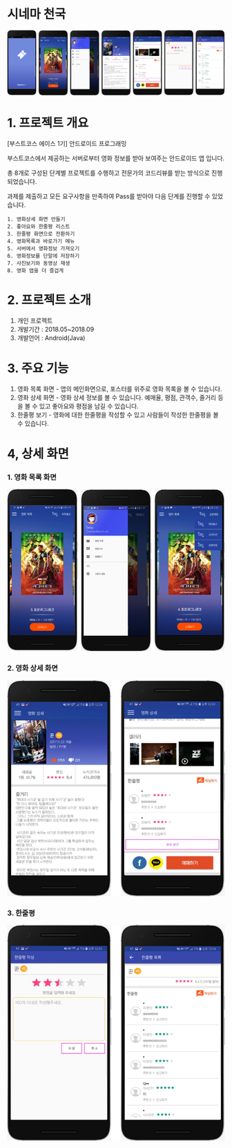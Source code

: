 # 시네마 천국

<img src="https://github.com/Onedelay/MyMovie/blob/master/files/boostcourse_workflow.png">

# 1. 프로젝트 개요
[부스트코스 에이스 1기] 안드로이드 프로그래밍

부스트코스에서 제공하는 서버로부터 영화 정보를 받아 보여주는 안드로이드 앱 입니다.

총 8개로 구성된 단계별 프로젝트를 수행하고 전문가의 코드리뷰를 받는 방식으로 진행되었습니다.

과제를 제출하고 모든 요구사항을 만족하여 Pass를 받아야 다음 단계를 진행할 수 있었습니다.

    1. 영화상세 화면 만들기
    2. 좋아요와 한줄평 리스트
    3. 한줄평 화면으로 전환하기
    4. 영화목록과 바로가기 메뉴
    5. 서버에서 영화정보 가져오기
    6. 영화정보를 단말에 저장하기
    7. 사진보기와 동영상 재생
    8. 영화 앱을 더 즐겁게





 # 2. 프로젝트 소개
1. 개인 프로젝트
2. 개발기간 : 2018.05~2018.09
3. 개발언어 : Android(Java)

# 3. 주요 기능
1. 영화 목록 화면 - 앱의 메인화면으로, 포스터를 위주로 영화 목록을 볼 수 있습니다.
2. 영화 상세 화면 - 영화 상세 정보를 볼 수 있습니다. 예매율, 평점, 관객수, 줄거리 등을 볼 수 있고 좋아요와 평점을 남길 수 있습니다.
3. 한줄평 보기 - 영화에 대한 한줄평을 작성할 수 있고 사람들이 작성한 한줄평을 볼 수 있습니다.

# 4, 상세 화면

### 1. 영화 목록 화면

<img src="https://github.com/Onedelay/MyMovie/raw/master/files/boostcourse_movie_list.png">


### 2. 영화 상세 화면

<img src="https://github.com/Onedelay/MyMovie/raw/master/files/boostcourse_movie_detail.png">


### 3. 한줄평

<img src="https://github.com/Onedelay/MyMovie/raw/master/files/boostcourse_review.png">
